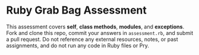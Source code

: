 # Ruby Grab Bag Assessment

This assessment covers **self**, **class methods**, **modules**, and **exceptions**. Fork and clone this repo, commit your answers in `assessment.rb`, and submit a pull request. Do not reference any external resources, notes, or past assignments, and do not run any code in Ruby files or Pry.
